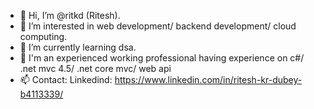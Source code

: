 - 👋 Hi, I’m @ritkd (Ritesh).
- 👀 I’m interested in web development/ backend development/ cloud computing.
- 🌱 I’m currently learning dsa.
- 💞️ I'm an experienced working professional having experience on c#/ .net mvc 4.5/ .net core mvc/ web api  
- 📫 Contact: Linkedind: https://www.linkedin.com/in/ritesh-kr-dubey-b4113339/
<!---
ritkd/ritkd is a ✨ special ✨ repository because its `README.md` (this file) appears on your GitHub profile.
You can click the Preview link to take a look at your changes.
--->

